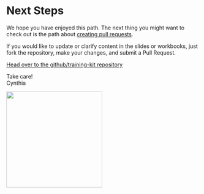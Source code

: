 # Next Steps

We hope you have enjoyed this path. The next thing you might want to check out is the path about [creating pull requests](https://training.github.com/kit/modules/CONT-01_Understanding-github-flow.html).

If you would like to update or clarify content in the slides or workbooks, just fork the repository, make your changes, and submit a Pull Request.

[Head over to the github/training-kit repository](https://github.com/github/training-kit)

Take care!    
Cynthia

<img src="https://avatars3.githubusercontent.com/u/9950121?v=3&s=460" width="250px" height="250px">
